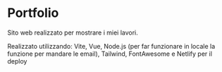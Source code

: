 # Portfolio

Sito web realizzato per mostrare i miei lavori.

Realizzato utilizzando: Vite, Vue, Node.js (per far funzionare in locale la funzione per mandare le email), Tailwind, FontAwesome e Netlify per il deploy
